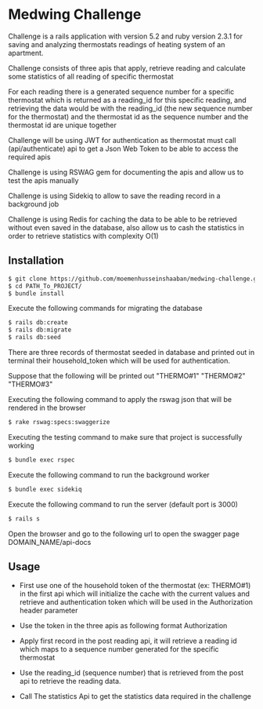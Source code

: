 # Medwing Challenge

Challenge is a rails application with version 5.2 and ruby version 2.3.1 for saving and analyzing thermostats readings of heating system of an apartment.

Challenge consists of three apis that apply, retrieve reading and calculate some statistics of all reading of specific thermostat

For each reading there is a generated sequence number for a specific thermostat which is returned as a reading_id for this specific reading,
and retrieving the data would be with the reading_id (the new sequence number for the thermostat) and the thermostat id as the sequence number and the thermostat id are unique together  

Challenge will be using JWT for authentication as thermostat must call (api/authenticate) api to get a Json Web Token to be able to access the required apis

Challenge is using RSWAG gem for documenting the apis and allow us to test the apis manually

Challenge is using Sidekiq to allow to save the reading record in a background job

Challenge is using Redis for caching the data to be able to be retrieved without even saved in the database, also allow us to cash the statistics in order to
retrieve statistics with complexity O(1)

## Installation

```bash
$ git clone https://github.com/moemenhusseinshaaban/medwing-challenge.git
$ cd PATH_To_PROJECT/
$ bundle install
```
Execute the following commands for migrating the database

```bash
$ rails db:create
$ rails db:migrate
$ rails db:seed
```

There are three records of thermostat seeded in database and printed out in terminal their household_token which will be used for authentication.

Suppose that the following will be printed out
"THERMO#1"
"THERMO#2"
"THERMO#3"


Executing the following command to apply the rswag json that will be rendered in the browser

```bash
$ rake rswag:specs:swaggerize
```

Executing the testing command to make sure that project is successfully working

```bash
$ bundle exec rspec
```

Execute the following command to run the background worker

```bash
$ bundle exec sidekiq
```

Execute the following command to run the server (default port is 3000)

```bash
$ rails s
```

Open the browser and go to the following url to open the swagger page
DOMAIN_NAME/api-docs

## Usage

- First use one of the household token of the thermostat (ex: THERMO#1) in the first api which will initialize the cache with the current values and retrieve and authentication token which will be used in the Authorization header parameter

- Use the token in the three apis as following format
 Authorization <authentication token>

- Apply first record in the post reading api, it will retrieve a reading id which maps to a sequence number generated for the specific thermostat

- Use the reading_id (sequence number) that is retrieved from the post api to retrieve the reading data.

- Call The statistics Api to get the statistics data required in the challenge
